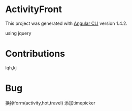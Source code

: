 # ActivityFront

This project was generated with [Angular CLI](https://github.com/angular/angular-cli) version 1.4.2.

using jquery

# Contributions

lqh,kj

# Bug
换掉form(activity,hot,travel)
添加timepicker